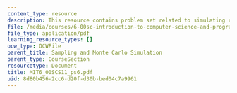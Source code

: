 ```yaml
---
content_type: resource
description: This resource contains problem set related to simulating robots.
file: /media/courses/6-00sc-introduction-to-computer-science-and-programming-spring-2011/8d80b4562cc6d20fd30bbed04c7a9961_MIT6_00SCS11_ps6.pdf
file_type: application/pdf
learning_resource_types: []
ocw_type: OCWFile
parent_title: Sampling and Monte Carlo Simulation
parent_type: CourseSection
resourcetype: Document
title: MIT6_00SCS11_ps6.pdf
uid: 8d80b456-2cc6-d20f-d30b-bed04c7a9961
---
```

